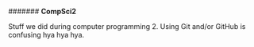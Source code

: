 ####### **CompSci2**

Stuff we did during computer programming 2.
Using Git and/or GitHub is confusing hya hya hya.
